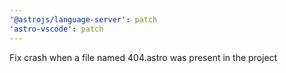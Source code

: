 ```yaml
---
'@astrojs/language-server': patch
'astro-vscode': patch
---
```


Fix crash when a file named 404.astro was present in the project
